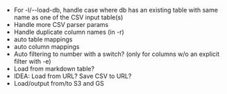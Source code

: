 * For -l/--load-db, handle case where db has an existing table with same name as one of the CSV input table(s)
* Handle more CSV parser params
* Handle duplicate column names (in -r)
* auto table mappings
* auto column mappings
* Auto filtering to number with a switch? (only for columns w/o an explicit filter with -e)
* Load from markdown table?
* IDEA: Load from URL? Save CSV to URL?
* Load/output from/to S3 and GS
